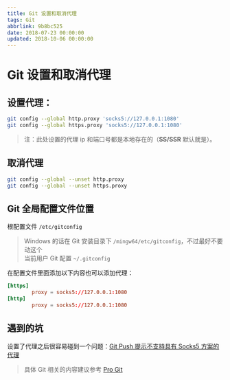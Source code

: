 ```yaml
---
title: Git 设置和取消代理
tags: Git
abbrlink: 9b8bc525
date: 2018-07-23 00:00:00
updated: 2018-10-06 00:00:00
---
```


# Git 设置和取消代理

## 设置代理：

```bash
git config --global http.proxy 'socks5://127.0.0.1:1080'
git config --global https.proxy 'socks5://127.0.0.1:1080'
```

> 注：此处设置的代理 ip 和端口号都是本地存在的（**SS/SSR** 默认就是）。

## 取消代理

```bash
git config --global --unset http.proxy
git config --global --unset https.proxy
```

## Git 全局配置文件位置

根配置文件 `/etc/gitconfig`

> Windows 的话在 Git 安装目录下 `/mingw64/etc/gitconfig`，不过最好不要动这个  
> 当前用户 Git 配置 `~/.gitconfig`

在配置文件里面添加以下内容也可以添加代理：

```conf
[https]
        proxy = socks5://127.0.0.1:1080
[http]
        proxy = socks5://127.0.0.1:1080
```

## 遇到的坑

设置了代理之后很容易碰到一个问题：[Git Push 提示不支持具有 Socks5 方案的代理](https://blog.rxliuli.com/p/c6b28b5a/)

> 具体 Git 相关的内容建议参考 [Pro Git](https://git-scm.com/book/zh/v2)
